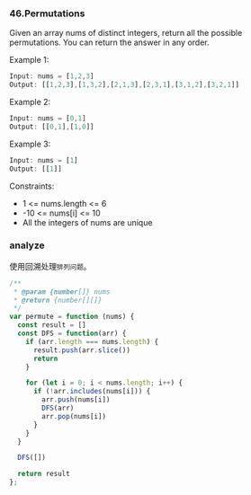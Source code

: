 ### 46.Permutations

Given an array nums of distinct integers, return all the possible permutations. You can return the answer in any order.

Example 1:

```js
Input: nums = [1,2,3]
Output: [[1,2,3],[1,3,2],[2,1,3],[2,3,1],[3,1,2],[3,2,1]]
```

Example 2:

```js
Input: nums = [0,1]
Output: [[0,1],[1,0]]
```

Example 3:

```js
Input: nums = [1]
Output: [[1]]
```

Constraints:
* 1 <= nums.length <= 6
* -10 <= nums[i] <= 10
* All the integers of nums are unique

### analyze

使用回溯处理`排列问题`。

```js
/**
 * @param {number[]} nums
 * @return {number[][]}
 */
var permute = function (nums) {
  const result = []
  const DFS = function(arr) {
    if (arr.length === nums.length) {
      result.push(arr.slice())
      return
    }

    for (let i = 0; i < nums.length; i++) {
      if (!arr.includes(nums[i])) {
        arr.push(nums[i])
        DFS(arr)
        arr.pop(nums[i])
      }
    }
  }

  DFS([])

  return result
};
```